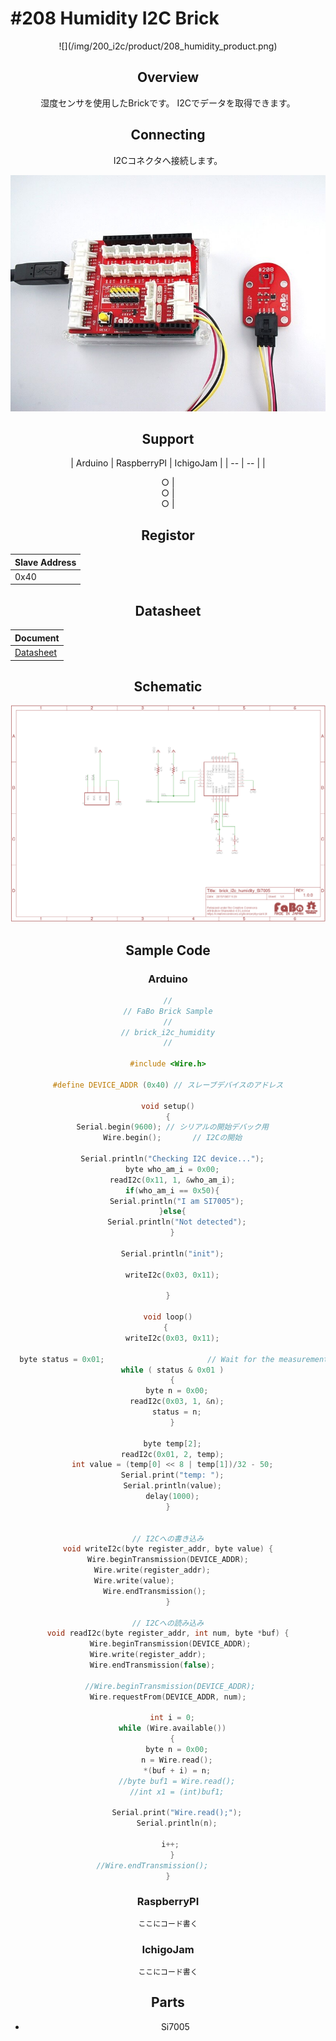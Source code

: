 # #208 Humidity I2C Brick

<center>![](/img/200_i2c/product/208_humidity_product.png)
<!--COLORME-->

## Overview
湿度センサを使用したBrickです。
I2Cでデータを取得できます。

## Connecting
I2Cコネクタへ接続します。

![](/img/200_i2c/connect/208_humidity_connect.jpg)

## Support
| Arduino | RaspberryPI | IchigoJam |
| -- | -- |
| <center>○ | <center>○ | <center>○ |

## Registor
| Slave Address |
| -- |
| 0x40 |

## Datasheet
| Document |
| -- |
| [Datasheet](http://www.silabs.com/Support%20Documents/TechnicalDocs/Si7005.pdf) |

## Schematic
![](/img/200_i2c/schematic/208_humidity_schematic.png)

## Sample Code
### Arduino
```c
//
// FaBo Brick Sample
//
// brick_i2c_humidity
//

#include <Wire.h>

#define DEVICE_ADDR (0x40) // スレーブデバイスのアドレス

void setup()
{
  Serial.begin(9600); // シリアルの開始デバック用
  Wire.begin();       // I2Cの開始
  
  Serial.println("Checking I2C device...");
  byte who_am_i = 0x00;
  readI2c(0x11, 1, &who_am_i);
  if(who_am_i == 0x50){
    Serial.println("I am SI7005");
  }else{
    Serial.println("Not detected");
  }
  
  Serial.println("init");
  
  writeI2c(0x03, 0x11);
  
}

void loop()
{ 
  writeI2c(0x03, 0x11);
  
  byte status = 0x01;						// Wait for the measurement to finish
  while ( status & 0x01 )
  {
    byte n = 0x00;
    readI2c(0x03, 1, &n);
    status = n;
  }
  
  byte temp[2];
  readI2c(0x01, 2, temp);
  int value = (temp[0] << 8 | temp[1])/32 - 50;
  Serial.print("temp: ");
  Serial.println(value);
  delay(1000);
}


// I2Cへの書き込み
void writeI2c(byte register_addr, byte value) {
  Wire.beginTransmission(DEVICE_ADDR);  
  Wire.write(register_addr);         
  Wire.write(value);                 
  Wire.endTransmission();        
}

// I2Cへの読み込み
void readI2c(byte register_addr, int num, byte *buf) {
  Wire.beginTransmission(DEVICE_ADDR); 
  Wire.write(register_addr);           
  Wire.endTransmission(false);         

  //Wire.beginTransmission(DEVICE_ADDR); 
  Wire.requestFrom(DEVICE_ADDR, num);  

  int i = 0;
  while (Wire.available())
  {
    byte n = 0x00;
    n = Wire.read();
    *(buf + i) = n;
    //byte buf1 = Wire.read();
    //int x1 = (int)buf1;
   
    Serial.print("Wire.read();");
    Serial.println(n);
    
    i++;   
  }
  //Wire.endTransmission();         
}
```

### RaspberryPI

```python
ここにコード書く
```

### IchigoJam

```basic
ここにコード書く
```

## Parts
- Si7005

